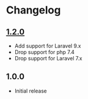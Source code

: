 # Changelog

## [1.2.0](https://github.com/ankurk91/laravel-eloquent-relationships/compare/1.1.0..1.2.0)

* Add support for Laravel 9.x
* Drop support for php 7.4
* Drop support for Laravel 7.x

## 1.0.0

* Initial release
